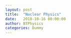 ```yaml
---
layout: post
title:  "Nuclear Physics"
date:   2018-10-16 00:00:00
author: BTPhysics
categories: Dummy
---
```

